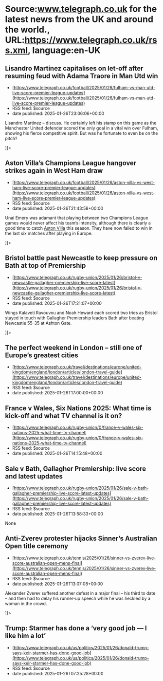 # Source:www.telegraph.co.uk for the latest news from the UK and around the world., URL:https://www.telegraph.co.uk/rss.xml, language:en-UK

## Lisandro Martinez capitalises on let-off after resuming feud with Adama Traore in Man Utd win
 - [https://www.telegraph.co.uk/football/2025/01/26/fulham-vs-man-utd-live-score-premier-league-updates](https://www.telegraph.co.uk/football/2025/01/26/fulham-vs-man-utd-live-score-premier-league-updates)
 - RSS feed: $source
 - date published: 2025-01-26T23:06:06+00:00

<![CDATA[<p>Lisandro Martínez – discuss. He certainly left his stamp on this game as the Manchester United defender scored the only goal in a vital win over Fulham, showing his fierce competitive spirit. But was he fortunate to even be on the pitch?</p>]]>

## Aston Villa’s Champions League hangover strikes again in West Ham draw
 - [https://www.telegraph.co.uk/football/2025/01/26/aston-villa-vs-west-ham-live-score-premier-league-updates](https://www.telegraph.co.uk/football/2025/01/26/aston-villa-vs-west-ham-live-score-premier-league-updates)
 - RSS feed: $source
 - date published: 2025-01-26T21:43:58+00:00

<![CDATA[<p>Unai Emery was adamant that playing between two Champions League games would never affect his team’s intensity, although there is clearly a good time to catch <a class="ck-custom-link" href="https://www.telegraph.co.uk/aston-villa-fc/">Aston Villa</a> this season. They have now failed to win in the last six matches after playing in Europe.</p>]]>

## Bristol battle past Newcastle to keep pressure on Bath at top of Premiership
 - [https://www.telegraph.co.uk/rugby-union/2025/01/26/bristol-v-newcastle-gallagher-premiership-live-score-latest](https://www.telegraph.co.uk/rugby-union/2025/01/26/bristol-v-newcastle-gallagher-premiership-live-score-latest)
 - RSS feed: $source
 - date published: 2025-01-26T17:21:07+00:00

<![CDATA[<p>Wings Kalaveti Ravouvou and Noah Heward each scored two tries as Bristol stayed in touch with Gallagher Premiership leaders Bath after beating Newcastle 55-35 at Ashton Gate.</p>]]>

## The perfect weekend in London – still one of Europe’s greatest cities
 - [https://www.telegraph.co.uk/travel/destinations/europe/united-kingdom/england/london/articles/london-travel-guide](https://www.telegraph.co.uk/travel/destinations/europe/united-kingdom/england/london/articles/london-travel-guide)
 - RSS feed: $source
 - date published: 2025-01-26T17:00:00+00:00

<![CDATA[Our expert guide to spending 48 thrilling hours in the UK capital of cool]]>

## France v Wales, Six Nations 2025: What time is kick-off and what TV channel is it on?
 - [https://www.telegraph.co.uk/rugby-union/0/france-v-wales-six-nations-2025-what-time-tv-channel](https://www.telegraph.co.uk/rugby-union/0/france-v-wales-six-nations-2025-what-time-tv-channel)
 - RSS feed: $source
 - date published: 2025-01-26T14:15:48+00:00

<![CDATA[Plus: Who will referee the Test and who is out injured and what is the team news]]>

## Sale v Bath, Gallagher Premiership: live score and latest updates
 - [https://www.telegraph.co.uk/rugby-union/2025/01/26/sale-v-bath-gallagher-premiership-live-score-latest-updates](https://www.telegraph.co.uk/rugby-union/2025/01/26/sale-v-bath-gallagher-premiership-live-score-latest-updates)
 - RSS feed: $source
 - date published: 2025-01-26T13:58:33+00:00

None

## Anti-Zverev protester hijacks Sinner’s Australian Open title ceremony
 - [https://www.telegraph.co.uk/tennis/2025/01/26/sinner-vs-zverev-live-score-australian-open-mens-final](https://www.telegraph.co.uk/tennis/2025/01/26/sinner-vs-zverev-live-score-australian-open-mens-final)
 - RSS feed: $source
 - date published: 2025-01-26T13:07:08+00:00

<![CDATA[<p>Alexander Zverev suffered another defeat in a major final – his third to date – and then had to delay his runner-up speech while he was heckled by a woman in the crowd.</p>]]>

## Trump: Starmer has done a ‘very good job — I like him a lot’
 - [https://www.telegraph.co.uk/us/politics/2025/01/26/donald-trump-says-keir-starmer-has-done-good-job](https://www.telegraph.co.uk/us/politics/2025/01/26/donald-trump-says-keir-starmer-has-done-good-job)
 - RSS feed: $source
 - date published: 2025-01-26T07:25:28+00:00

<![CDATA[US president says PM is a &lsquo;good person&rsquo; even though he does not agree with his &lsquo;philosophy&rsquo;]]>

